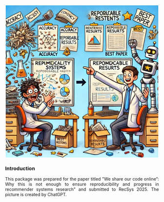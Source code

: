 <!DOCTYPE html>
<html>
<head>

</head>
<body>



<p align="center">
  <img src="chat.webp" width="500", title="Credit goes to ChatGPT">
</p>


<h3>Introduction</h3>
<p align="justify">This package was prepared for the paper titled "We share our code online”: Why this is not enough to ensure
reproducibility and progress in recommender systems research" and submitted to RecSys 2025. The picture is created by ChatGPT.</p>


</body>
</html>  

